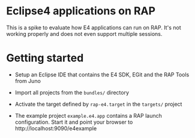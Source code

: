Eclipse4 applications on RAP
============================

This is a spike to evaluate how E4 applications can run on RAP.
It's not working properly and does not even support multiple sessions.

Getting started
===============

* Setup an Eclipse IDE that contains the E4 SDK, EGit and the RAP Tools from Juno

* Import all projects from the `bundles/` directory

* Activate the target defined by `rap-e4.target` in the `targets/` project

* The example project `example.e4.app` contains a RAP launch configuration. Start it and point your browser to http://localhost:9090/e4example
